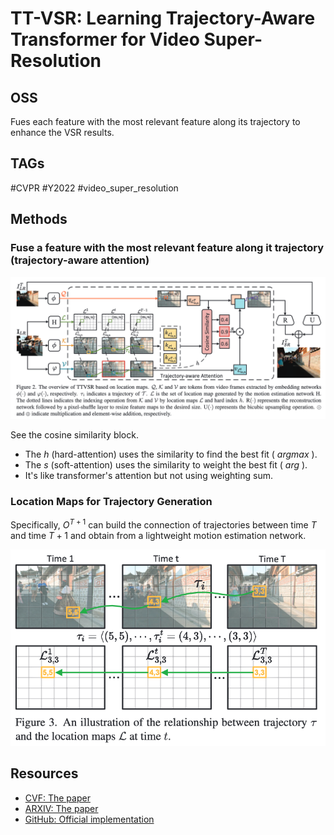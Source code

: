 # TT-VSR: Learning Trajectory-Aware Transformer for Video Super-Resolution

## OSS

Fues each feature with the most relevant feature along its trajectory to enhance the VSR results.

## TAGs

#CVPR #Y2022 #video_super_resolution

## Methods

### Fuse a feature with the most relevant feature along it trajectory (trajectory-aware attention)

![](./assets/fig_2.png)

See the cosine similarity block.

- The $`h`$ (hard-attention) uses the similarity to find the best fit ( $`argmax`$ ).
- The $`s`$ (soft-attention) uses the similarity to weight the best fit ( $`arg`$ ).
- It's like transformer's attention but not using weighting sum.

### Location Maps for Trajectory Generation

Specifically, $`O^{T+1}`$ can build the connection of trajectories between time $`T`$ and time $`T+1`$ and obtain from a lightweight motion estimation network.

![](./assets/fig_3.png)

## Resources

- [CVF: The paper](https://openaccess.thecvf.com/content/CVPR2022/papers/Liu_Learning_Trajectory-Aware_Transformer_for_Video_Super-Resolution_CVPR_2022_paper.pdf)
- [ARXIV: The paper](https://arxiv.org/abs/2204.04216)
- [GitHub: Official implementation](https://github.com/researchmm/TTVSR)
